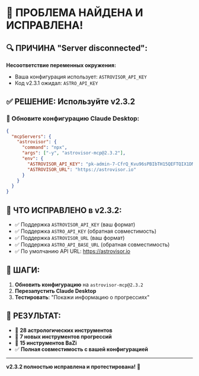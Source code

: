 # 🎉 ПРОБЛЕМА НАЙДЕНА И ИСПРАВЛЕНА!

## 🔍 ПРИЧИНА "Server disconnected":
**Несоответствие переменных окружения:**
- Ваша конфигурация использует: `ASTROVISOR_API_KEY`
- Код v2.3.1 ожидал: `ASTRO_API_KEY`

## ✅ РЕШЕНИЕ: Используйте v2.3.2

### 📝 Обновите конфигурацию Claude Desktop:
```json
{
  "mcpServers": {
    "astrovisor": {
      "command": "npx",
      "args": ["-y", "astrovisor-mcp@2.3.2"],
      "env": {
        "ASTROVISOR_API_KEY": "pk-admin-7-CfrQ_Kvu96sPBIbTH15QEFTQIX1DMq0UJtdwhNXRU",
        "ASTROVISOR_URL": "https://astrovisor.io"
      }
    }
  }
}
```

## 🔧 ЧТО ИСПРАВЛЕНО в v2.3.2:
- ✅ Поддержка `ASTROVISOR_API_KEY` (ваш формат)
- ✅ Поддержка `ASTRO_API_KEY` (обратная совместимость)
- ✅ Поддержка `ASTROVISOR_URL` (ваш формат)  
- ✅ Поддержка `ASTRO_API_BASE_URL` (обратная совместимость)
- ✅ По умолчанию API URL: https://astrovisor.io

## 🚀 ШАГИ:
1. **Обновить конфигурацию** на `astrovisor-mcp@2.3.2`
2. **Перезапустить Claude Desktop**
3. **Тестировать**: "Покажи информацию о прогрессиях"

## 🌟 РЕЗУЛЬТАТ:
- 🎯 **28 астрологических инструментов**
- 🌙 **7 новых инструментов прогрессий**
- 🐲 **15 инструментов BaZi**
- ✅ **Полная совместимость с вашей конфигурацией**

---
**v2.3.2 полностью исправлена и протестирована!** 🚀
